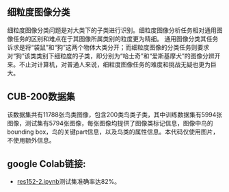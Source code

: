 ## 细粒度图像分类
细粒度图像分类问题是对大类下的子类进行识别。细粒度图像分析任务相对通用图像任务的区别和难点在于其图像所属类别的粒度更为精细。
通用图像分类其任务诉求是将“袋鼠”和“狗”这两个物体大类分开；而细粒度图像的分类任务则要求对“狗”该类类别下细粒度的子类，即分别为“哈士奇”和“爱斯基摩犬”的图像分辨开来。不止对计算机，对普通人来说，细粒度图像任务的难度和挑战无疑也更为巨大。


## CUB-200数据集
该数据集共有11788张鸟类图像，包含200类鸟类子类，其中训练数据集有5994张图像，测试集有5794张图像，每张图像均提供了图像类标记信息，图像中鸟的bounding box，鸟的关键part信息，以及鸟类的属性信息。本代码仅使用图片，不使用额外信息。


## google Colab链接: 
* [res152-2.ipynb](https://drive.google.com/file/d/14tuEH0OonGIIiV3ITUx8BkkbgaTa90Kh/view?usp=sharing)测试集准确率达82%。